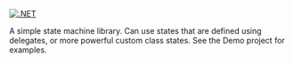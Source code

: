 [![.NET](https://github.com/RoadieRich/StateMachine/actions/workflows/dotnet.yml/badge.svg)](https://github.com/RoadieRich/StateMachine/actions/workflows/dotnet.yml)

A simple state machine library.  Can use states that are defined using delegates, or more powerful custom class states.  See the Demo project for examples.
